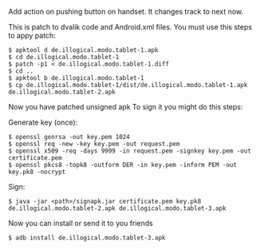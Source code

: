 Add action on pushing button on handset. It changes track to next now.

This is patch to dvalik code and Android.xml files. You must use this steps to appy patch:

    $ apktool d de.illogical.modo.tablet-1.apk
    $ cd de.illogical.modo.tablet-1
    $ patch -p1 < de.illogical.modo.tablet-1.diff
    $ cd ..
    $ apktool b de.illogical.modo.tablet-1
    $ cp de.illogical.modo.tablet-1/dist/de.illogical.modo.tablet-1.apk de.illogical.modo.tablet-2.apk

Now you have patched unsigned apk
To sign it you might do this steps:

Generate key (once):

    $ openssl genrsa -out key.pem 1024
    $ openssl req -new -key key.pem -out request.pem
    $ openssl x509 -req -days 9999 -in request.pem -signkey key.pem -out certificate.pem
    $ openssl pkcs8 -topk8 -outform DER -in key.pem -inform PEM -out key.pk8 -nocrypt

Sign:

    $ java -jar <path>/signapk.jar certificate.pem key.pk8 de.illogical.modo.tablet-2.apk de.illogical.modo.tablet-3.apk

Now you can install or send it to you friends

    $ adb install de.illogical.modo.tablet-3.apk
